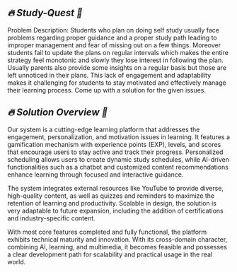 ## *🔥 Study-Quest 🎴*

Problem Description: Students who plan on doing self study usually face problems regarding proper guidance and a proper study path leading to improper management and fear of missing out on a few things. Moreover students fail to update the plans on regular intervals which makes the entire strategy feel monotonic and slowly they lose interest in following the plan. Usually parents also provide some insights on a regular basis but those are left unnoticed in their plans. This lack of engagement and adaptability makes it challenging for students to stay motivated and effectively manage their learning process. Come up with a solution for the given issues.


## *🔥 Solution Overview 🎴*

Our system is a cutting-edge learning platform that addresses the engagement, personalization, and motivation issues in learning. It features a gamification mechanism with experience points (EXP), levels, and scores that encourage users to stay active and track their progress. Personalized scheduling allows users to create dynamic study schedules, while AI-driven functionalities such as a chatbot and customized content recommendations enhance learning through focused and interactive guidance.


The system integrates external resources like YouTube to provide diverse, high-quality content, as well as quizzes and reminders to maximize the retention of learning and productivity. Scalable in design, the solution is very adaptable to future expansion, including the addition of certifications and industry-specific content.


With most core features completed and fully functional, the platform exhibits technical maturity and innovation. With its cross-domain character, combining AI, learning, and multimedia, it becomes feasible and possesses a clear development path for scalability and practical usage in the real world.
